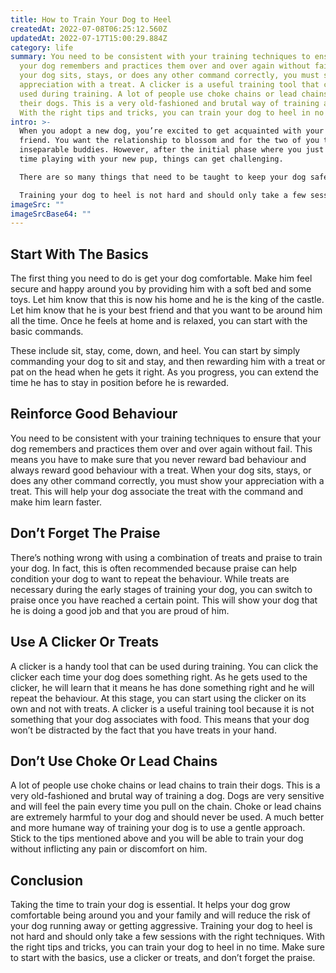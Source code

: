 ```yaml
---
title: How to Train Your Dog to Heel
createdAt: 2022-07-08T06:25:12.560Z
updatedAt: 2022-07-17T15:00:29.884Z
category: life
summary: You need to be consistent with your training techniques to ensure that
  your dog remembers and practices them over and over again without fail. When
  your dog sits, stays, or does any other command correctly, you must show your
  appreciation with a treat. A clicker is a useful training tool that can be
  used during training. A lot of people use choke chains or lead chains to train
  their dogs. This is a very old-fashioned and brutal way of training a dog.
  With the right tips and tricks, you can train your dog to heel in no time.
intro: >-
  When you adopt a new dog, you’re excited to get acquainted with your new
  friend. You want the relationship to blossom and for the two of you to become
  inseparable buddies. However, after the initial phase where you just spent
  time playing with your new pup, things can get challenging. 

  There are so many things that need to be taught to keep your dog safe and secure around you at all times. One of these essential training methods is how to train your dog to heel. Heeling is a very useful command because it teaches a dog how not to run away from their owner but rather stay by their side. This helps prevent them getting in danger or running after something they shouldn’t eat. 

  Training your dog to heel is not hard and should only take a few sessions with the right techniques. Let us take look at some of the tips that will help you train your dog in no time:
imageSrc: ""
imageSrcBase64: ""
---
```


## Start With The Basics

The first thing you need to do is get your dog comfortable. Make him feel secure and happy around you by providing him with a soft bed and some toys. Let him know that this is now his home and he is the king of the castle. Let him know that he is your best friend and that you want to be around him all the time. Once he feels at home and is relaxed, you can start with the basic commands.

These include sit, stay, come, down, and heel. You can start by simply commanding your dog to sit and stay, and then rewarding him with a treat or pat on the head when he gets it right. As you progress, you can extend the time he has to stay in position before he is rewarded.

## Reinforce Good Behaviour

You need to be consistent with your training techniques to ensure that your dog remembers and practices them over and over again without fail. This means you have to make sure that you never reward bad behaviour and always reward good behaviour with a treat.
When your dog sits, stays, or does any other command correctly, you must show your appreciation with a treat. This will help your dog associate the treat with the command and make him learn faster.

## Don’t Forget The Praise

There’s nothing wrong with using a combination of treats and praise to train your dog. In fact, this is often recommended because praise can help condition your dog to want to repeat the behaviour.
While treats are necessary during the early stages of training your dog, you can switch to praise once you have reached a certain point. This will show your dog that he is doing a good job and that you are proud of him.

## Use A Clicker Or Treats

A clicker is a handy tool that can be used during training. You can click the clicker each time your dog does something right. As he gets used to the clicker, he will learn that it means he has done something right and he will repeat the behaviour. At this stage, you can start using the clicker on its own and not with treats.
A clicker is a useful training tool because it is not something that your dog associates with food. This means that your dog won’t be distracted by the fact that you have treats in your hand.

## Don’t Use Choke Or Lead Chains

A lot of people use choke chains or lead chains to train their dogs. This is a very old-fashioned and brutal way of training a dog. Dogs are very sensitive and will feel the pain every time you pull on the chain.
Choke or lead chains are extremely harmful to your dog and should never be used. A much better and more humane way of training your dog is to use a gentle approach. Stick to the tips mentioned above and you will be able to train your dog without inflicting any pain or discomfort on him.

## Conclusion

Taking the time to train your dog is essential. It helps your dog grow comfortable being around you and your family and will reduce the risk of your dog running away or getting aggressive.
Training your dog to heel is not hard and should only take a few sessions with the right techniques. With the right tips and tricks, you can train your dog to heel in no time. 
Make sure to start with the basics, use a clicker or treats, and don’t forget the praise.
